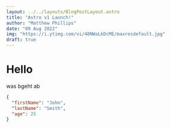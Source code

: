 ```yaml
---
layout: ../../layouts/BlogPostLayout.astro
title: "Astro v1 Launch!"
author: "Matthew Phillips"
date: "09 Aug 2022"
img: "https://i.ytimg.com/vi/48NWaLkDcME/maxresdefault.jpg"
draft: true
---
```


# Hello

was bgeht ab

```json
{
  "firstName": "John",
  "lastName": "Smith",
  "age": 25
}
```